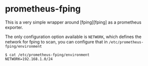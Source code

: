 # prometheus-fping

This is a very simple wrapper around [fping][fping] as a prometheus exporter.

The only configuration option available is `NETWORK`, which defines the network
for fping to scan, you can configure that in
`/etc/prometheus-fping/environment`

    $ cat /etc/prometheus-fping/environment
    NETWORK=192.168.1.0/24
